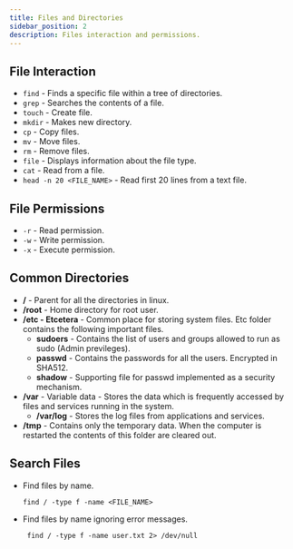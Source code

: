 ```yaml
---
title: Files and Directories
sidebar_position: 2
description: Files interaction and permissions.
---
```


## File Interaction
- `find` - Finds a specific file within a tree of directories.
- `grep` - Searches the contents of a file.
- `touch` - Create file.
- `mkdir` - Makes new directory.
- `cp` - Copy files.
- `mv` - Move files.
- `rm` - Remove files.
- `file` - Displays information about the file type.
- `cat` - Read from a file.
- `head -n 20 <FILE_NAME>` - Read first 20 lines from a text file.


## File Permissions
- `-r` - Read permission.
- `-w` - Write permission.
- `-x` - Execute permission.

## Common Directories
- **/** - Parent for all the directories in linux.
- **/root** - Home directory for root user.
- **/etc - Etcetera** - Common place for storing system files. Etc folder contains the following important files.
    - **sudoers** - Contains the list of users and groups allowed to run as sudo (Admin previleges).
    - **passwd** - Contains the passwords for all the users. Encrypted in SHA512.
    - **shadow** - Supporting file for passwd implemented as a security mechanism.
- **/var** - Variable data - Stores the data which is frequently accessed by files and services running in the system.
    - **/var/log** - Stores the log files from applications and services.
- **/tmp** - Contains only the temporary data. When the computer is restarted the contents of this folder are cleared out.

## Search Files
- Find files by name.
    ```
    find / -type f -name <FILE_NAME>
    ```
- Find files by name ignoring error messages.
    ```
     find / -type f -name user.txt 2> /dev/null
    ```